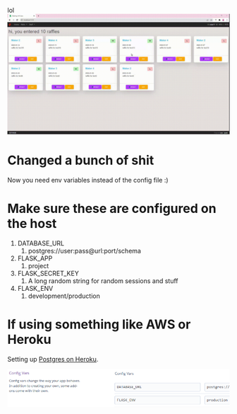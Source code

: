 lol
![A Dumb Example](/docs/wow.gif)

# Changed a bunch of shit

Now you need env variables instead of the config file :)

# Make sure these are configured on the host
1) DATABASE_URL
   1) postgres://user:pass@url:port/schema
2) FLASK_APP
   1) project
3) FLASK_SECRET_KEY
   1) A long random string for random sessions and stuff
4) FLASK_ENV
   1) development/production


# If using something like AWS or Heroku
Setting up [Postgres on Heroku](https://devcenter.heroku.com/articles/heroku-postgresql).

![A bad example](/docs/config_vars_heroku.png)

